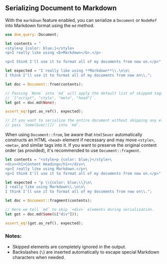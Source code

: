 ## Serializing Document to Markdown

With the `markdown` feature enabled, you can serialize a `Document` or `NodeRef` into Markdown format using the `md` method.


```rust
use dom_query::Document;

let contents = "
<style>p {color: blue;}</style>
<p>I really like using <b>Markdown</b>.</p>

<p>I think I'll use it to format all of my documents from now on.</p>";

let expected = "I really like using **Markdown**\\.\n\n\
I think I'll use it to format all of my documents from now on\\.";

let doc = Document::from(contents);

// Passing `None` into `md` will apply the default list of skipped tags: 
// `["script", "style", "meta", "head"]`.
let got = doc.md(None);

assert_eq!(got.as_ref(), expected);

// If you want to serialize the entire document without skipping any elements,
// pass `Some(&vec![])` into `md`.
```

When using `Document::from`, be aware that `html5ever` automatically constructs an HTML `<head>` element if necessary and may move `<style>`, `<meta>`, and similar tags into it.
If you want to preserve the original content order (as provided), it's recommended to use `Document::fragment`.

```rust
let contents = "<style>p {color: blue;}</style>\
<div><h1>Content Heading</h1></div>\
<p>I really like using Markdown.</p>\
<p>I think I'll use it to format all of my documents from now on.</p>";

let expected = "p \\{color: blue;\\}\n\
I really like using Markdown\\.\n\n\
I think I'll use it to format all of my documents from now on\\.";

let doc = Document::fragment(contents);

// Here we tell `md` to skip `<div>` elements during serialization.
let got = doc.md(Some(&["div"]));

assert_eq!(got.as_ref(), expected);
```

### Notes:

- Skipped elements are completely ignored in the output.
- Backslashes (`\`) are inserted automatically to escape special Markdown characters when needed.
